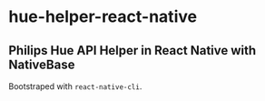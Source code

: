 # hue-helper-react-native
## Philips Hue API Helper in React Native with NativeBase

Bootstraped with `react-native-cli`.